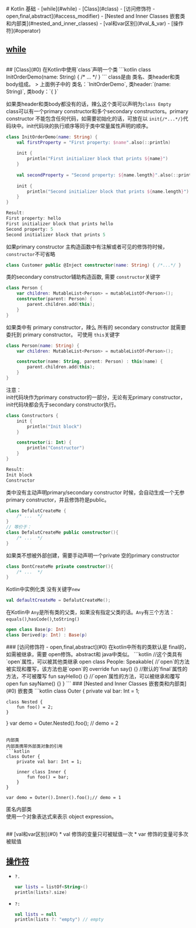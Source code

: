 <span id="0"/>
# Kotlin 基础
- [while](#while)
- [Class](#class)
- [访问修饰符 - open,final,abstract](#access_modifier)
- [Nested and Inner Classes 嵌套类和内部类](#nested_and_inner_classes)
- [val和var区别](#val_&_var)
- [操作符](#operator)


<span id="while"></span>
## [while](#0)
```kotlin

```



<span id="class"/> 
## [Class](#0)
在Kotlin中使用`class`声明一个类   
```kotlin
class InitOrderDemo(name: String) {
    /* ... */
}
```
class是由 类名、类header和类body组成。  
> 上面例子中的 类名：`InitOrderDemo`, 类header:`(name: String)`, 类body：`{ }`

如果类header和类body都没有的话，辣么这个类可以声明为`class Empty`  
class可以有一个primary constructor和多个secondary constructors。primary constructor 不能包含任何代码，如需要初始化的话，可放在以 `init{/*...*/}`代码块中。init代码块的执行顺序等同于类中常量属性声明的顺序。
```kotlin
class InitOrderDemo(name: String) {
    val firstProperty = "First property: $name".also(::println)
    
    init {
        println("First initializer block that prints ${name}")
    }
    
    val secondProperty = "Second property: ${name.length}".also(::println)
    
    init {
        println("Second initializer block that prints ${name.length}")
    }
}

Result:
First property: hello
First initializer block that prints hello
Second property: 5
Second initializer block that prints 5
```

如果primary constructor 主构造函数中有注解或者可见的修饰符时候，`constructor`不可省略
```kotlin
class Customer public @Inject constructor(name: String) { /*...*/ }
```

类的secondary constructor辅助构造函数, 需要 `constructor`关键字
```kotlin
class Person {
    var children: MutableList<Person> = mutableListOf<Person>();
    constructor(parent: Person) {
        parent.children.add(this);
    }
}
```
如果类中有 primary constructor，辣么 所有的 secondary constructor 就需要 委托到 primary constructor。 可使用 `this`关键字  
```kotlin
class Person(name: String) {
    var children: MutableList<Person> = mutableListOf<Person>();

    constructor(name: String, parent: Person) : this(name) {
        parent.children.add(this);
    }
}
```

注意：  
init代码块作为primary constructor的一部分，无论有无primary constructor，init代码块都会先于secondary constructor执行。
```kotlin
class Constructors {
    init {
        println("Init block")
    }

    constructor(i: Int) {
        println("Constructor")
    }
}

Result:
Init block
Constructor
```
类中没有主动声明primary/secondary constructor 时候，会自动生成一个无参primary constructor，并且修饰符是public。
```kotlin
class DefalutCreateMe {
    /* ...  */
}
// 等价于：
class DefalutCreateMe public constructor(){
    /* ...  */
}
```
如果类不想被外部创建，需要手动声明一个private 空的primary constructor
```kotlin
class DontCreateMe private constructor(){
    /* ...  */
}
```

Kotlin中实例化类 没有关键字`new`
```kotlin
val defaultCreateMe = DefalutCreateMe();
```

在Kotlin中 `Any`是所有类的父类，如果没有指定父类的话。`Any`有三个方法：`equals()`,`hasCode()`,`toString()`  

```kotlin
open class Base(p: Int)
class Derived(p: Int) : Base(p)
```


<span id="access_modifier">
### [访问修饰符 - open,final,abstract](#0)
在kotlin中所有的类默认是 final的，如需被继承，需要 open修饰。abstract和 java中类似。
```kotlin
//这个类具有`open`属性，可以被其他类继承
open class People: Speakable{
    //`open`的方法被实现和覆写，该方法也是`open`的
    override fun say() {}
    //默认的`final`属性的方法，不可被覆写
    fun sayHello() {}
    //`open`属性的方法，可以被继承和覆写
    open fun sayName() {}
}
```


<span id="nested_and_inner_classes">
### [Nested and Inner Classes 嵌套类和内部类](#0)
嵌套类  
```kotlin
class Outer {
    private val bar: Int = 1;

    class Nested {
        fun foo() = 2;
    }
}
var demo = Outer.Nested().foo(); // demo = 2
```

内部类  
内部类携带外部类对象的引用  
```kotlin
class Outer {
    private val bar: Int = 1;

    inner class Inner {
        fun foo() = bar;
    }
}

var demo = Outer().Inner().foo();// demo = 1
```

匿名内部类  
使用一个对象表达式来表示 object expression。
```kotlin

```

<span id="val_&_var"/>
## [val和var区别](#0)
* val 修饰的变量只可被赋值一次
* var 修饰的变量可多次被赋值

<span id="operator"></span>
## [操作符](#0)
* `?.` 
    ```kotlin
    var lists = listOf<String>()
    println(lists?.size)
    ```
* `?:`
    ```kotlin
    val lists = null
    println(lists ?: "empty") // empty
    ```










